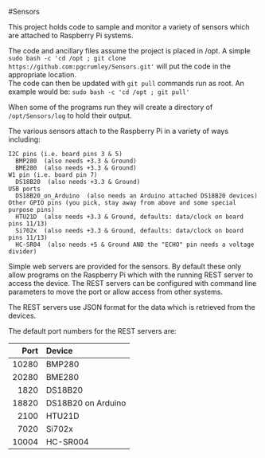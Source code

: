 #Sensors

This project holds code to sample and monitor a variety of sensors which are
attached to Raspberry Pi systems.

The code and ancillary files assume the project is placed in /opt.  A simple 
  `sudo bash -c 'cd /opt ; git clone https://github.com:pgcrumley/Sensors.git'`
will put the code in the appropriate location.  
The code can then be updated with `git pull` commands run as root.
An example would be: `sudo bash -c 'cd /opt ; git pull'`
  
When some of the programs run they will create a directory of 
`/opt/Sensors/log` 
to hold their output.

The various sensors attach to the Raspberry Pi in a variety of ways including:

    I2C pins (i.e. board pins 3 & 5)
      BMP280  (also needs +3.3 & Ground)
      BME280  (also needs +3.3 & Ground)
    W1 pin (i.e. board pin 7)
      DS18B20  (also needs +3.3 & Ground)
    USB ports
      DS18B20_on_Arduino  (also needs an Arduino attached DS18B20 devices)
    Other GPIO pins (you pick, stay away from above and some special purpose pins)
      HTU21D  (also needs +3.3 & Ground, defaults: data/clock on board pins 11/13)
      Si702x  (also needs +3.3 & Ground, defaults: data/clock on board pins 11/13)
      HC-SR04  (also needs +5 & Ground AND the "ECHO" pin needs a voltage divider)

Simple web servers are provided for the sensors.  By default these 
only allow programs on the Raspberry Pi which with the running REST server to 
access the device.  The REST servers can be configured with command line
parameters to move the port or allow access from other systems.

The REST servers use JSON format for the data which is retrieved
from the devices.  

The default port numbers for the REST servers are:

| Port | Device |
| ---: | :----- |
| 10280 | BMP280 |
| 20280 | BME280 |
| 1820 | DS18B20 |
| 18820 | DS18B20 on Arduino |
| 2100 | HTU21D |
| 7020 | Si702x |
| 10004 | HC-SR004 |
  
  